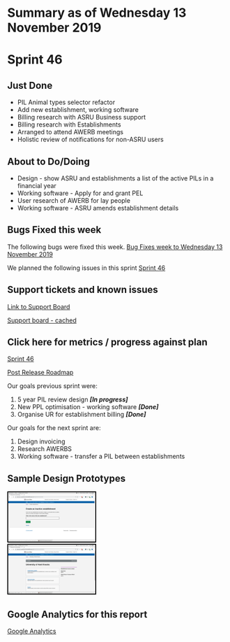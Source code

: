 # Summary as of Wednesday 13 November 2019 
    
# Sprint 46

## Just Done
* PIL Animal types selector refactor 
* Add new establishment, working software
* Billing research with ASRU Business support
* Billing research with Establishments 
* Arranged to attend AWERB meetings
* Holistic review of notifications for non-ASRU users

## About to Do/Doing
* Design - show ASRU and establishments a list of the active PILs in a financial year
* Working software - Apply for and grant PEL
* User research of AWERB for lay people
* Working software - ASRU amends establishment details

## Bugs Fixed this week
The following bugs were fixed this week.
[Bug Fixes week to Wednesday 13 November 2019](graphs/bugs13112019.png)

We planned the following issues in this sprint 
[Sprint 46](graphs/sprint13112019.png)

## Support tickets and known issues
[Link to Support Board](https://jira.digital.homeoffice.gov.uk/secure/RapidBoard.jspa?rapidView=331&selectedIssue=ALS-47)

[Support board - cached](graphs/supportBoard13112019.jpg)

## Click here for metrics / progress against plan
[Sprint 46](graphs/progress13112019.png)

[Post Release Roadmap](graphs/roadmap13112019.png)

Our goals previous sprint were:
1. 5 year PIL review design ***[In progress]***
2. New PPL optimisation - working software ***[Done]***
3. Organise UR for establishment billing ***[Done]***

Our goals for the next sprint are:
1. Design invoicing
2. Research AWERBS
3. Working software - transfer a PIL between establishments

## Sample Design Prototypes
<a href="graphs/proto1_13112019.png"><img src="graphs/proto1_13112019.png" alt="HTML5 Icon" width="200" style="border:2px solid black"></a>
<br>
<a href="graphs/proto2_13112019.png"><img src="graphs/proto2_13112019.png" alt="HTML5 Icon" width="200" style="border:2px solid black"></a>
<br>


## Google Analytics for this report
[Google Analytics](graphs/GA13112019.png)

